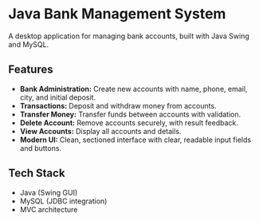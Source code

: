 # Java Bank Management System

A desktop application for managing bank accounts, built with Java Swing and MySQL.

## Features
- **Bank Administration:** Create new accounts with name, phone, email, city, and initial deposit.
- **Transactions:** Deposit and withdraw money from accounts.
- **Transfer Money:** Transfer funds between accounts with validation.
- **Delete Account:** Remove accounts securely, with result feedback.
- **View Accounts:** Display all accounts and details.
- **Modern UI:** Clean, sectioned interface with clear, readable input fields and buttons.

## Tech Stack
- Java (Swing GUI)
- MySQL (JDBC integration)
- MVC architecture





